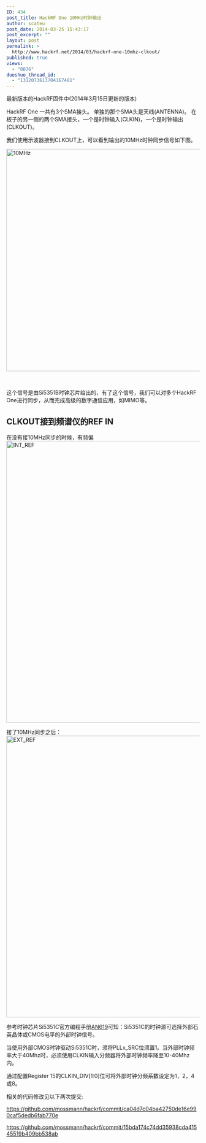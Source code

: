 ```yaml
---
ID: 434
post_title: HackRF One 10MHz时钟输出
author: scateu
post_date: 2014-03-25 15:43:17
post_excerpt: ""
layout: post
permalink: >
  http://www.hackrf.net/2014/03/hackrf-one-10mhz-clkout/
published: true
views:
  - "8876"
duoshuo_thread_id:
  - "1312073613704167481"
---
```

最新版本的HackRF固件中(2014年3月15日更新的版本)

HackRF One 一共有3个SMA接头。
单独的那个SMA头是天线(ANTENNA)。
在板子的另一侧的两个SMA接头，一个是时钟输入(CLKIN)，一个是时钟输出(CLKOUT)。

我们使用示波器接到CLKOUT上，可以看到输出的10MHz时钟同步信号如下图。

<a href="http://www.hackrf.net/wp-content/uploads/2014/03/10MHz.jpeg"><img class="alignnone size-full wp-image-455" alt="10MHz" src="http://www.hackrf.net/wp-content/uploads/2014/03/10MHz.jpeg" width="773" height="580" /></a>

&nbsp;

这个信号是由Si5351B时钟芯片给出的，有了这个信号，我们可以对多个HackRF One进行同步，从而完成高级的数字通信应用，如MIMO等。
<h2>CLKOUT接到频谱仪的REF IN</h2>
在没有接10MHz同步的时候，有频偏
<a href="http://www.hackrf.net/wp-content/uploads/2014/03/INT_REF.jpg"><img class="alignnone size-full wp-image-490" alt="INT_REF" src="http://www.hackrf.net/wp-content/uploads/2014/03/INT_REF.jpg" width="980" height="735" /></a>

接了10MHz同步之后：
<a href="http://www.hackrf.net/wp-content/uploads/2014/03/EXT_REF.jpg"><img class="alignnone size-full wp-image-489" alt="EXT_REF" src="http://www.hackrf.net/wp-content/uploads/2014/03/EXT_REF.jpg" width="980" height="735" /></a>

参考时钟芯片Si5351C官方编程手册<a href="http://www.silabs.com/Support%20Documents/TechnicalDocs/AN619.pdf">AN619</a>可知：Si5351C的时钟源可选择外部石英晶体或CMOS电平的外部时钟信号。

当使用外部CMOS时钟驱动Si5351C时，须将PLLx_SRC位须置1。当外部时钟频率大于40Mhz时，必须使用CLKIN输入分频器将外部时钟频率降至10-40Mhz内。

通过配置Register 15的CLKIN_DIV[1:0]位可将外部时钟分频系数设定为1，2，4或8。

相关的代码修改见以下两次提交:

<a href="https://github.com/mossmann/hackrf/commit/ca04d7c04ba42750de16e990caf5dedb6fab770e">https://github.com/mossmann/hackrf/commit/ca04d7c04ba42750de16e990caf5dedb6fab770e</a>

<a href="https://github.com/mossmann/hackrf/commit/15bda174c74dd35938cda41545519b409bb538ab">https://github.com/mossmann/hackrf/commit/15bda174c74dd35938cda41545519b409bb538ab</a>